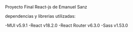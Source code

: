 Proyecto Final React-js de Emanuel Sanz

dependencias y librerias utilizadas:

-MUI v5.9.1
-React v18.2.0
-React Router v6.3.0
-Sass v1.53.0
